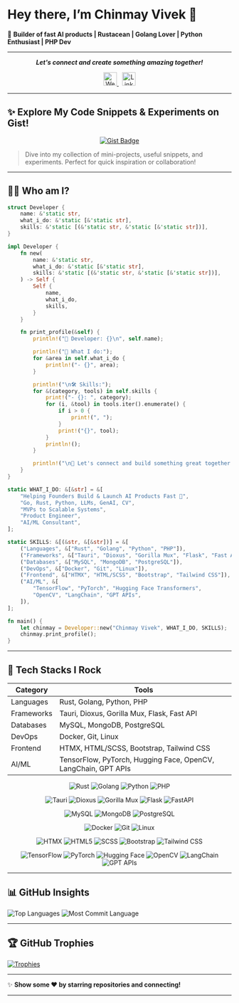 # Hey there, I’m Chinmay Vivek 👋

🚀 **Builder of fast AI products | Rustacean | Golang Lover | Python Enthusiast | PHP Dev**

---

<p align="center">
  <i><b>Let's connect and create something amazing together!</b></i>
</p>

<p align="center">
  <a href="https://www.chinmayvivek.com/" target="_blank" rel="noopener">
    <img height="30" src="https://img.shields.io/badge/Website-036be4.svg?style=for-the-badge&logo=googlechrome&logoColor=white" alt="Website"/>
  </a>
  &nbsp;
  <a href="https://www.linkedin.com/in/chinmayvivek/" target="_blank" rel="noopener">
    <img height="30" src="https://img.shields.io/badge/LinkedIn-blue.svg?style=for-the-badge&logo=linkedin&logoColor=white" alt="LinkedIn"/>
  </a>
</p>

---
<!-- ![Profile Views](https://komarev.com/ghpvc/?username=ChinmayVivek&style=for-the-badge) -->

## ✨ Explore My Code Snippets & Experiments on Gist!

<p align="center">
  <a href="https://gist.github.com/CHINMAYVIVEK" target="_blank" rel="noopener noreferrer">
    <img src="https://img.shields.io/badge/Explore-Gists-blue?style=for-the-badge&logo=github" alt="Gist Badge"/>
  </a>
</p>

> Dive into my collection of mini-projects, useful snippets, and experiments. Perfect for quick inspiration or collaboration!

---
## 👨‍💻 Who am I?

```rust
struct Developer {
    name: &'static str,
    what_i_do: &'static [&'static str],
    skills: &'static [(&'static str, &'static [&'static str])],
}

impl Developer {
    fn new(
        name: &'static str,
        what_i_do: &'static [&'static str],
        skills: &'static [(&'static str, &'static [&'static str])],
    ) -> Self {
        Self {
            name,
            what_i_do,
            skills,
        }
    }

    fn print_profile(&self) {
        println!("👤 Developer: {}\n", self.name);

        println!("🎯 What I do:");
        for &area in self.what_i_do {
            println!("- {}", area);
        }

        println!("\n🛠️ Skills:");
        for &(category, tools) in self.skills {
            print!("- {}: ", category);
            for (i, &tool) in tools.iter().enumerate() {
                if i > 0 {
                    print!(", ");
                }
                print!("{}", tool);
            }
            println!();
        }

        println!("\n🤝 Let's connect and build something great together!");
    }
}

static WHAT_I_DO: &[&str] = &[
    "Helping Founders Build & Launch AI Products Fast 🚀",
    "Go, Rust, Python, LLMs, GenAI, CV",
    "MVPs to Scalable Systems",
    "Product Engineer",
    "AI/ML Consultant",
];

static SKILLS: &[(&str, &[&str])] = &[
    ("Languages", &["Rust", "Golang", "Python", "PHP"]),
    ("Frameworks", &["Tauri", "Dioxus", "Gorilla Mux", "Flask", "Fast API"]),
    ("Databases", &["MySQL", "MongoDB", "PostgreSQL"]),
    ("DevOps", &["Docker", "Git", "Linux"]),
    ("Frontend", &["HTMX", "HTML/SCSS", "Bootstrap", "Tailwind CSS"]),
    ("AI/ML", &[
        "TensorFlow", "PyTorch", "Hugging Face Transformers",
        "OpenCV", "LangChain", "GPT APIs",
    ]),
];

fn main() {
    let chinmay = Developer::new("Chinmay Vivek", WHAT_I_DO, SKILLS);
    chinmay.print_profile();
}


```

---

## 🚀 Tech Stacks I Rock

| Category   | Tools                                                          |
| ---------- | -------------------------------------------------------------- |
| Languages  | Rust, Golang, Python, PHP                                      |
| Frameworks | Tauri, Dioxus, Gorilla Mux, Flask, Fast API                    |
| Databases  | MySQL, MongoDB, PostgreSQL                                     |
| DevOps     | Docker, Git, Linux                                             |
| Frontend   | HTMX, HTML/SCSS, Bootstrap, Tailwind CSS                       |
| AI/ML      | TensorFlow, PyTorch, Hugging Face, OpenCV, LangChain, GPT APIs |


<p align="center">
  <!-- Languages -->
  <img alt="Rust" src="https://img.shields.io/badge/-Rust-000000?style=for-the-badge&logo=rust&logoColor=white" />
  <img alt="Golang" src="https://img.shields.io/badge/-Golang-00ADD8?style=for-the-badge&logo=go&logoColor=white" />
  <img alt="Python" src="https://img.shields.io/badge/-Python-3776AB?style=for-the-badge&logo=python&logoColor=white" />
  <img alt="PHP" src="https://img.shields.io/badge/-PHP-777BB4?style=for-the-badge&logo=php&logoColor=white" />
</p>

<p align="center">
  <!-- Frameworks -->
  <img alt="Tauri" src="https://img.shields.io/badge/-Tauri-FFFFFF?style=for-the-badge&logo=tauri&logoColor=000000" />
  <img alt="Dioxus" src="https://img.shields.io/badge/-Dioxus-1A1A1A?style=for-the-badge&logo=rust&logoColor=white" />
  <img alt="Gorilla Mux" src="https://img.shields.io/badge/-Gorilla_Mux-00ADD8?style=for-the-badge&logo=go&logoColor=white" />
  <img alt="Flask" src="https://img.shields.io/badge/-Flask-000000?style=for-the-badge&logo=flask&logoColor=white" />
  <img alt="FastAPI" src="https://img.shields.io/badge/-FastAPI-009688?style=for-the-badge&logo=fastapi&logoColor=white" />
</p>

<p align="center">
  <!-- Databases -->
  <img alt="MySQL" src="https://img.shields.io/badge/-MySQL-4479A1?style=for-the-badge&logo=mysql&logoColor=white" />
  <img alt="MongoDB" src="https://img.shields.io/badge/-MongoDB-47A248?style=for-the-badge&logo=mongodb&logoColor=white" />
  <img alt="PostgreSQL" src="https://img.shields.io/badge/-PostgreSQL-336791?style=for-the-badge&logo=postgresql&logoColor=white" />
</p>

<p align="center">
  <!-- DevOps -->
  <img alt="Docker" src="https://img.shields.io/badge/-Docker-2496ED?style=for-the-badge&logo=docker&logoColor=white" />
  <img alt="Git" src="https://img.shields.io/badge/-Git-F05032?style=for-the-badge&logo=git&logoColor=white" />
  <img alt="Linux" src="https://img.shields.io/badge/-Linux-FCC624?style=for-the-badge&logo=linux&logoColor=black" />
</p>

<p align="center">
  <!-- Frontend -->
  <img alt="HTMX" src="https://img.shields.io/badge/-HTMX-000000?style=for-the-badge" />
  <img alt="HTML5" src="https://img.shields.io/badge/-HTML5-E34F26?style=for-the-badge&logo=html5&logoColor=white" />
  <img alt="SCSS" src="https://img.shields.io/badge/-SCSS-CC6699?style=for-the-badge&logo=sass&logoColor=white" />
  <img alt="Bootstrap" src="https://img.shields.io/badge/-Bootstrap-7952B3?style=for-the-badge&logo=bootstrap&logoColor=white" />
  <img alt="Tailwind CSS" src="https://img.shields.io/badge/-Tailwind_CSS-06B6D4?style=for-the-badge&logo=tailwind-css&logoColor=white" />
</p>

<p align="center">
  <!-- AI/ML -->
  <img alt="TensorFlow" src="https://img.shields.io/badge/-TensorFlow-FF6F00?style=for-the-badge&logo=tensorflow&logoColor=white" />
  <img alt="PyTorch" src="https://img.shields.io/badge/-PyTorch-EE4C2C?style=for-the-badge&logo=pytorch&logoColor=white" />
  <img alt="Hugging Face" src="https://img.shields.io/badge/-Hugging_Face-FB6C0F?style=for-the-badge&logo=huggingface&logoColor=white" />
  <img alt="OpenCV" src="https://img.shields.io/badge/-OpenCV-5C3EE8?style=for-the-badge&logo=opencv&logoColor=white" />
  <img alt="LangChain" src="https://img.shields.io/badge/-LangChain-000000?style=for-the-badge" />
  <img alt="GPT APIs" src="https://img.shields.io/badge/-GPT_APIs-434343?style=for-the-badge" />
</p>

---

## 📊 GitHub Insights

![Top Languages](https://github-profile-summary-cards.vercel.app/api/cards/repos-per-language?username=ChinmayVivek\&theme=onedark)
![Most Commit Language](https://github-profile-summary-cards.vercel.app/api/cards/most-commit-language?username=ChinmayVivek\&theme=onedark)

---

## 🏆 GitHub Trophies

<p align="left">
  <a href="https://github.com/ryo-ma/github-profile-trophy">
    <img src="https://github-profile-trophy.vercel.app/?username=ChinmayVivek&theme=onedark" alt="Trophies" />
  </a>
</p>

---

✨ **Show some ❤️ by starring repositories and connecting!**

---
